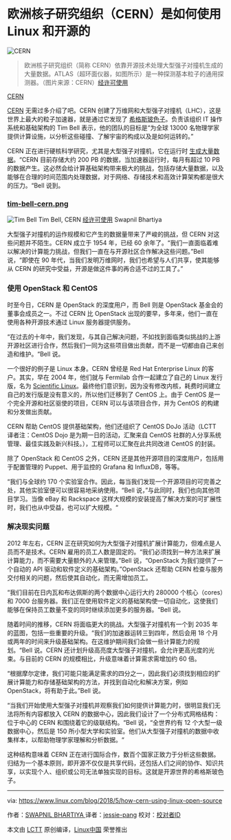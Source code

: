 欧洲核子研究组织（CERN）是如何使用 Linux 和开源的
============================================================

![CERN](https://www.linux.com/sites/lcom/files/styles/rendered_file/public/atlas-cern.jpg?itok=IRLUYCNQ "CERN")
>欧洲核子研究组织（简称 CERN）依靠开源技术处理大型强子对撞机生成的大量数据。ATLAS（超环面仪器，如图所示）是一种探测基本粒子的通用探测器。（图片来源：CERN）[经许可使用][2]

[CERN][3]

[CERN][6] 无需过多介绍了吧。CERN 创建了万维网和大型强子对撞机（LHC），这是世界上最大的粒子加速器，就是通过它发现了 [希格斯玻色子][7]。负责该组织 IT 操作系统和基础架构的 Tim Bell 表示，他的团队的目标是“为全球 13000 名物理学家提供计算设施，以分析这些碰撞、了解宇宙的构成以及是如何运转的。”

CERN 正在进行硬核科学研究，尤其是大型强子对撞机，它在运行时 [生成大量数据][8]。“CERN 目前存储大约 200 PB 的数据，当加速器运行时，每月有超过 10 PB 的数据产生。这必然会给计算基础架构带来极大的挑战，包括存储大量数据，以及能够在合理的时间范围内处理数据，对于网络、存储技术和高效计算架构都是很大的压力。“Bell 说到。

### [tim-bell-cern.png][4]

![Tim Bell](https://www.linux.com/sites/lcom/files/styles/floated_images/public/tim-bell-cern.png?itok=5eUOpip- "Tim Bell")
Tim Bell, CERN [经许可使用][1] Swapnil Bhartiya

大型强子对撞机的运作规模和它产生的数据量带来了严峻的挑战，但 CERN 对这些问题并不陌生。CERN 成立于 1954 年，已经 60 余年了。“我们一直面临着难以解决的计算能力挑战，但我们一直在与开源社区合作解决这些问题。”Bell 说，“即使在 90 年代，当我们发明万维网时，我们也希望与人们共享，使其能够从 CERN 的研究中受益，开源是做这件事的再合适不过的工具了。”

### 使用 OpenStack 和 CentOS

时至今日，CERN 是 OpenStack 的深度用户，而 Bell 则是 OpenStack 基金会的董事会成员之一。不过 CERN 比 OpenStack 出现的要早，多年来，他们一直在使用各种开源技术通过 Linux 服务器提供服务。

“在过去的十年中，我们发现，与其自己解决问题，不如找到面临类似挑战的上游开源社区进行合作，然后我们一同为这些项目做出贡献，而不是一切都由自己来创造和维护。“Bell 说。

一个很好的例子是 Linux 本身。CERN 曾经是 Red Hat Enterprise Linux 的客户。其实，早在 2004 年，他们就与 Fermilab 合作一起建立了自己的 Linux 发行版，名为 [Scientific Linux][9]。最终他们意识到，因为没有修改内核，耗费时间建立自己的发行版是没有意义的，所以他们迁移到了 CentOS 上。由于 CentOS 是一个完全开源和社区驱使的项目，CERN 可以与该项目合作，并为 CentOS 的构建和分发做出贡献。

CERN 帮助 CentOS 提供基础架构，他们还组织了 CentOS DoJo 活动（LCTT 译者注：CentOS Dojo 是为期一日的活动，汇聚来自 CentOS 社群的人分享系统管理、最佳实践及新兴科技。），工程师可以汇聚在此共同改进 CentOS 的封装。

除了 OpenStack 和 CentOS 之外，CERN 还是其他开源项目的深度用户，包括用于配置管理的 Puppet、用于监控的 Grafana 和 InfluxDB，等等。

“我们与全球约 170 个实验室合作。因此，每当我们发现一个开源项目的可完善之处，其他实验室便可以很容易地采纳使用。“Bell 说，”与此同时，我们也向其他项目学习。当像 eBay 和 Rackspace 这样大规模的安装提高了解决方案的可扩展性时，我们也从中受益，也可以扩大规模。“

### 解决现实问题

2012 年左右，CERN 正在研究如何为大型强子对撞机扩展计算能力，但难点是人员而不是技术。CERN 雇用的员工人数是固定的。“我们必须找到一种方法来扩展计算能力，而不需要大量额外的人来管理。”Bell 说，“OpenStack 为我们提供了一个自动的 API 驱动和软件定义的基础架构。”OpenStack 还帮助 CERN 检查与服务交付相关的问题，然后使其自动化，而无需增加员工。

“我们目前在日内瓦和布达佩斯的两个数据中心运行大约 280000 个核心（cores）和 7000 台服务器。我们正在使用软件定义的基础架构使一切自动化，这使我们能够在保持员工数量不变的同时继续添加更多的服务器。“Bell 说。

随着时间的推移，CERN 将面临更大的挑战。大型强子对撞机有一个到 2035 年的蓝图，包括一些重要的升级。“我们的加速器运转三到四年，然后会用 18 个月或两年的时间来升级基础架构。在这维护期间我们会做一些计算能力的规划。“Bell 说。CERN 还计划升级高亮度大型强子对撞机，会允许更高光度的光束。与目前的 CERN 的规模相比，升级意味着计算需求需增加约 60 倍。

“根据摩尔定律，我们可能只能满足需求的四分之一，因此我们必须找到相应的扩展计算能力和存储基础架构的方法，并找到自动化和解决方案，例如 OpenStack，将有助于此。”Bell 说。

“当我们开始使用大型强子对撞机并观察我们如何提供计算能力时，很明显我们无法将所有内容都放入 CERN 的数据中心，因此我们设计了一个分布式网格结构：位于中心的 CERN 和围绕着它的级联结构。“Bell 说，“全世界约有 12 个大型一级数据中心，然后是 150 所小型大学和实验室。他们从大型强子对撞机的数据中收集样本，以帮助物理学家理解和分析数据。“

这种结构意味着 CERN 正在进行国际合作，数百个国家正致力于分析这些数据。归结为一个基本原则，即开源不仅仅是共享代码，还包括人们之间的协作、知识共享，以实现个人、组织或公司无法单独实现的目标。这就是开源世界的希格斯玻色子。

--------------------------------------------------------------------------------

via: https://www.linux.com/blog/2018/5/how-cern-using-linux-open-source

作者：[SWAPNIL BHARTIYA ][a]
译者：[jessie-pang](https://github.com/jessie-pang)
校对：[校对者ID](https://github.com/校对者ID)

本文由 [LCTT](https://github.com/LCTT/TranslateProject) 原创编译，[Linux中国](https://linux.cn/) 荣誉推出

[a]:https://www.linux.com/users/arnieswap
[1]:https://www.linux.com/licenses/category/used-permission
[2]:https://www.linux.com/licenses/category/used-permission
[3]:https://home.cern/about/experiments/atlas
[4]:https://www.linux.com/files/images/tim-bell-cernpng
[5]:https://www.linux.com/files/images/atlas-cernjpg
[6]:https://home.cern/
[7]:https://home.cern/topics/higgs-boson
[8]:https://home.cern/about/computing
[9]:https://www.scientificlinux.org/